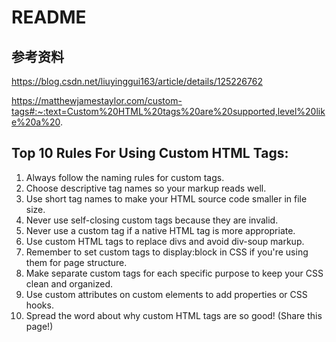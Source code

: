 # README

## 参考资料

https://blog.csdn.net/liuyinggui163/article/details/125226762

https://matthewjamestaylor.com/custom-tags#:~:text=Custom%20HTML%20tags%20are%20supported,level%20like%20a%20.

## Top 10 Rules For Using Custom HTML Tags:

1. Always follow the naming rules for custom tags.
2. Choose descriptive tag names so your markup reads well.
3. Use short tag names to make your HTML source code smaller in file size.
4. Never use self-closing custom tags because they are invalid.
5. Never use a custom tag if a native HTML tag is more appropriate.
6. Use custom HTML tags to replace divs and avoid div-soup markup.
7. Remember to set custom tags to display:block in CSS if you're using them for page structure.
8. Make separate custom tags for each specific purpose to keep your CSS clean and organized.
9. Use custom attributes on custom elements to add properties or CSS hooks.
10. Spread the word about why custom HTML tags are so good! (Share this page!)
